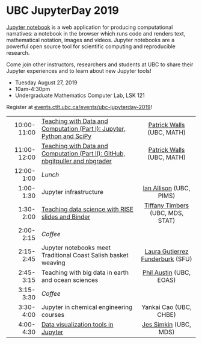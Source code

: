 # UBC JupyterDay 2019

[Jupyter notebook](http://jupyter.org/) is a web application for producing computational narratives: a notebook in the browser which runs code and renders text, mathematical notation, images and videos. Jupyter notebooks are a powerful open source tool for scientific computing and reproducible research.

Come join other instructors, researchers and students at UBC to share their Jupyter experiences and to learn about new Jupyter tools!

* Tuesday August 27, 2019
* 10am-4:30pm
* Undergraduate Mathematics Computer Lab, LSK 121

Register at [events.ctlt.ubc.ca/events/ubc-jupyterday-2019](https://events.ctlt.ubc.ca/events/ubc-jupyterday-2019/)!

| | | |
|---:|:---|:---:|
| 10:00-11:00 | [Teaching with Data and Computation (Part I): Jupyter, Python and SciPy](https://github.com/patrickwalls/jupyter-for-instructors) | [Patrick Walls](https://github.com/patrickwalls) (UBC, MATH) |
| 11:00-12:00 | [Teaching with Data and Computation (Part II): GitHub, nbgitpuller and nbgrader](https://github.com/patrickwalls/jupyter-for-instructors) | [Patrick Walls](https://github.com/patrickwalls) (UBC, MATH) |
| 12:00-1:00 | *Lunch* | |
| 1:00-1:30 | Jupyter infrastructure | [Ian Allison](https://github.com/ianabc) (UBC, PIMS) |
| 1:30-2:00 | [Teaching data science with RISE slides and Binder](https://github.com/ttimbers/jupyter-rise-binder-demo_python) | [Tiffany Timbers](https://github.com/ttimbers) (UBC, MDS, STAT) |
| 2:00-2:15 | *Coffee* | |
| 2:15-2:45 | Jupyter notebooks meet Traditional Coast Salish basket weaving | [Laura Gutierrez Funderburk](https://github.com/lfunderburk) (SFU) |
| 2:45-3:15 | Teaching with big data in earth and ocean sciences | [Phil Austin](https://github.com/phaustin) (UBC, EOAS) |
| 3:15-3:30 | *Coffee* | |
| 3:30-4:00 | Jupyter in chemical engineering courses | Yankai Cao (UBC, CHBE) |
| 4:00-4:30 | [Data visualization tools in Jupyter](https://github.com/jessimk/interactive_data_viz) | [Jes Simkin](https://github.com/jessimk) (UBC, MDS) |
